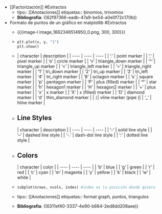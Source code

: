 - [[Factorización]] #Extractos
	- tipo:: [[Anotaciones]]
	  etiquetas:: binomios, trinomios
	- **Bibliografia**: ((62f97366-eadb-47a9-be54-a0e0f72c170b))
- Formato de puntos de un gráfico en matplotlib #Extractos
	- {{{image-l image_1662346514950_0.png, 300, 300}}}
	- ```python
	  plt.plot(x, y, "1")
	  plt.show()
	  ```
	- | character | description |
	  | ---- | ---- | ---- |
	  | ‘.’ | point marker |
	  | ‘,’ | pixel marker |
	  | ‘o’ | circle marker |
	  | ‘v’ | triangle_down marker |
	  | ‘^’ | triangle_up marker |
	  | ‘<’ | triangle_left marker |
	  | ‘>’ | triangle_right marker |
	  | ‘1’ | tri_down marker |
	  | ‘2’ | tri_up marker |
	  | ‘3’ | tri_left marker |
	  | ‘4’ | tri_right marker |
	  | ‘8’ | octagon marker |
	  | ‘s’ | square marker |
	  | ‘p’ | pentagon marker |
	  | ‘P’ | plus (filled) marker |
	  | ‘*’ | star marker |
	  | ‘h’ | hexagon1 marker |
	  | ‘H’ | hexagon2 marker |
	  | ‘+’ | plus marker |
	  | ‘x’ | x marker |
	  | ‘X’ | x (filled) marker |
	  | ‘D’ | diamond marker |
	  | ‘d’ | thin_diamond marker |
	  | <code>&#124;</code>| vline marker (pipe )|
	  | ‘_’ | hline marker |
	- ## Line Styles
	  
	  | character | description |
	  | ---- | ---- | ---- |
	  | ‘-’ | solid line style |
	  | ‘–’ | dashed line style |
	  | ‘-.’ | dash-dot line style |
	  | ‘:’ | dotted line style |
	- ## Colors
	  
	  | character | color |
	  | ---- | ---- | ---- |
	  | ‘b’ | blue |
	  | ‘g’ | green |
	  | ‘r’ | red |
	  | ‘c’ | cyan |
	  | ‘m’ | magenta |
	  | ‘y’ | yellow |
	  | ‘k’ | black |
	  | ‘w’ | white |
	- ```python
	  subplot(nrows, ncols, index) #index es la posición donde quiero mi gráfica
	  ```
	- tipo:: [[Anotaciones]]
	  etiquetas:: format graph, puntos, triangulos
	- **Bibliografia**: ((6311ef40-3337-4e90-b664-2ed8dd208aee))